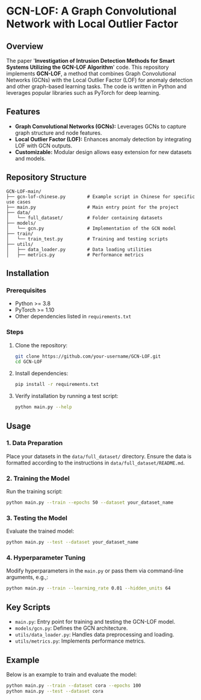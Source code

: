# GCN-LOF: A Graph Convolutional Network with Local Outlier Factor

## Overview
The paper '**Investigation of Intrusion Detection Methods for Smart Systems Utilizing the GCN-LOF Algorithm**' code.
This repository implements **GCN-LOF**, a method that combines Graph Convolutional Networks (GCNs) with the Local Outlier Factor (LOF) for anomaly detection and other graph-based learning tasks. The code is written in Python and leverages popular libraries such as PyTorch for deep learning.

## Features
- **Graph Convolutional Networks (GCNs):** Leverages GCNs to capture graph structure and node features.
- **Local Outlier Factor (LOF):** Enhances anomaly detection by integrating LOF with GCN outputs.
- **Customizable:** Modular design allows easy extension for new datasets and models.

## Repository Structure
```
GCN-LOF-main/
├── gcn-lof-chinese.py        # Example script in Chinese for specific use cases
├── main.py                   # Main entry point for the project
├── data/
│   └── full_dataset/         # Folder containing datasets
├── models/
│   └── gcn.py                # Implementation of the GCN model
├── train/
│   └── train_test.py         # Training and testing scripts
├── utils/
│   ├── data_loader.py        # Data loading utilities
│   ├── metrics.py            # Performance metrics
```

## Installation
### Prerequisites
- Python >= 3.8
- PyTorch >= 1.10
- Other dependencies listed in `requirements.txt`

### Steps
1. Clone the repository:
    ```bash
    git clone https://github.com/your-username/GCN-LOF.git
    cd GCN-LOF
    ```
2. Install dependencies:
    ```bash
    pip install -r requirements.txt
    ```
3. Verify installation by running a test script:
    ```bash
    python main.py --help
    ```

## Usage
### 1. Data Preparation
Place your datasets in the `data/full_dataset/` directory. Ensure the data is formatted according to the instructions in `data/full_dataset/README.md`.

### 2. Training the Model
Run the training script:
```bash
python main.py --train --epochs 50 --dataset your_dataset_name
```

### 3. Testing the Model
Evaluate the trained model:
```bash
python main.py --test --dataset your_dataset_name
```

### 4. Hyperparameter Tuning
Modify hyperparameters in the `main.py` or pass them via command-line arguments, e.g.,:
```bash
python main.py --train --learning_rate 0.01 --hidden_units 64
```

## Key Scripts
- `main.py`: Entry point for training and testing the GCN-LOF model.
- `models/gcn.py`: Defines the GCN architecture.
- `utils/data_loader.py`: Handles data preprocessing and loading.
- `utils/metrics.py`: Implements performance metrics.

## Example
Below is an example to train and evaluate the model:
```bash
python main.py --train --dataset cora --epochs 100
python main.py --test --dataset cora
```
